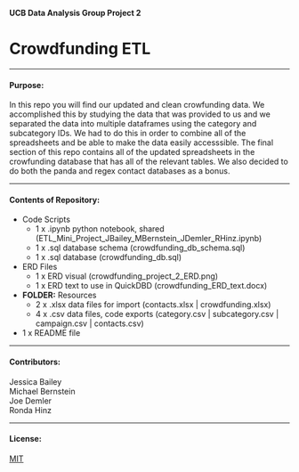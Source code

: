 
**UCB Data Analysis Group Project 2**
# Crowdfunding ETL

---------------
#### Purpose:
In this repo you will find our updated and clean crowfunding data. We accomplished this by studying the data that was provided to us and we separated the data into multiple dataframes using the category and subcategory IDs. We had to do this in order to combine all of the spreadsheets and be able to make the data easily accesssible. The final section of this repo contains all of the updated spreadsheets in the crowfunding database that has all of the relevant tables. We also decided to do both the panda and regex contact databases as a bonus. 

--------------
#### Contents of Repository:
- Code Scripts
  - 1 x .ipynb python notebook, shared (ETL_Mini_Project_JBailey_MBernstein_JDemler_RHinz.ipynb)
  - 1 x .sql database schema (crowdfunding_db_schema.sql)
  - 1 x .sql database (crowdfunding_db.sql)
- ERD Files
  - 1 x ERD visual (crowdfunding_project_2_ERD.png)
  - 1 x ERD text to use in QuickDBD (crowdfunding_ERD_text.docx)
- **FOLDER:** Resources
  - 2 x .xlsx data files for import (contacts.xlsx | crowdfunding.xlsx)
  - 4 x .csv data files, code exports (category.csv | subcategory.csv | campaign.csv | contacts.csv)
- 1 x README file

-------------------
#### Contributors:
Jessica Bailey  
Michael Bernstein  
Joe Demler  
Ronda Hinz  


------------------
#### License:
[MIT](https://choosealicense.com/licenses/mit/)
